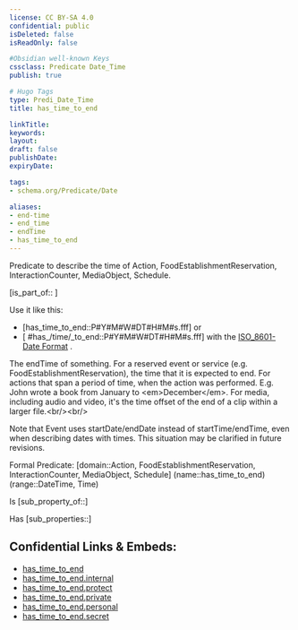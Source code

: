 ```yaml
---
license: CC BY-SA 4.0
confidential: public
isDeleted: false
isReadOnly: false

#Obsidian well-known Keys
cssclass: Predicate Date_Time
publish: true

# Hugo Tags
type: Predi_Date_Time
title: has_time_to_end

linkTitle: 
keywords: 
layout: 
draft: false
publishDate:
expiryDate: 

tags:
- schema.org/Predicate/Date

aliases:
- end-time
- end_time
- endTime
- has_time_to_end
---
```


Predicate to describe the time of Action, FoodEstablishmentReservation, InteractionCounter, MediaObject, Schedule.

[is_part_of:: ]

Use it like this: 
- [has_time_to_end::P#Y#M#W#DT#H#M#s.fff] or 
- [ #has_/time/_to_end::P#Y#M#W#DT#H#M#s.fff] with the [ISO_8601-Date Format](../../../ISO/ISO_8601-Date_Time) .

The endTime of something. For a reserved event or service (e.g. FoodEstablishmentReservation), the time that it is expected to end. For actions that span a period of time, when the action was performed. E.g. John wrote a book from January to &lt;em&gt;December&lt;/em&gt;. For media, including audio and video, it's the time offset of the end of a clip within a larger file.&lt;br/&gt;&lt;br/&gt;

Note that Event uses startDate/endDate instead of startTime/endTime, even when describing dates with times. This situation may be clarified in future revisions.

Formal Predicate: 
[domain::Action, FoodEstablishmentReservation, InteractionCounter, MediaObject, Schedule]
(name::has_time_to_end)
(range::DateTime, Time)

Is [sub_property_of::]

Has [sub_properties::]


## Confidential Links & Embeds: 
- [has_time_to_end](../../../../_public/schema.org/Predicate/Date_Times/has_time_to_end.md) 
- [has_time_to_end.internal](../../../../_internal/schema.org/Predicate/Date_Times/has_time_to_end.internal.md) 
- [has_time_to_end.protect](../../../../_protect/schema.org/Predicate/Date_Times/has_time_to_end.protect.md) 
- [has_time_to_end.private](../../../../_private/schema.org/Predicate/Date_Times/has_time_to_end.private.md) 
- [has_time_to_end.personal](../../../../_personal/schema.org/Predicate/Date_Times/has_time_to_end.personal.md) 
- [has_time_to_end.secret](../../../../_secret/schema.org/Predicate/Date_Times/has_time_to_end.secret.md) 
